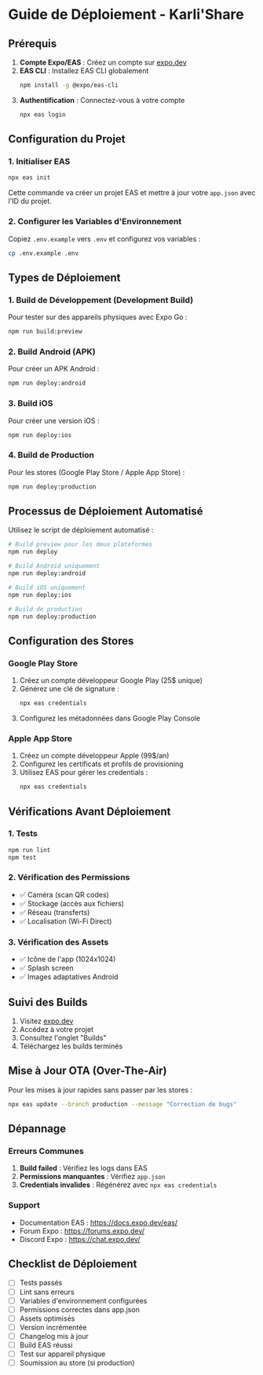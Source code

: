 
# Guide de Déploiement - Karli'Share

## Prérequis

1. **Compte Expo/EAS** : Créez un compte sur [expo.dev](https://expo.dev)
2. **EAS CLI** : Installez EAS CLI globalement
   ```bash
   npm install -g @expo/eas-cli
   ```
3. **Authentification** : Connectez-vous à votre compte
   ```bash
   npx eas login
   ```

## Configuration du Projet

### 1. Initialiser EAS
```bash
npx eas init
```
Cette commande va créer un projet EAS et mettre à jour votre `app.json` avec l'ID du projet.

### 2. Configurer les Variables d'Environnement
Copiez `.env.example` vers `.env` et configurez vos variables :
```bash
cp .env.example .env
```

## Types de Déploiement

### 1. Build de Développement (Development Build)
Pour tester sur des appareils physiques avec Expo Go :
```bash
npm run build:preview
```

### 2. Build Android (APK)
Pour créer un APK Android :
```bash
npm run deploy:android
```

### 3. Build iOS
Pour créer une version iOS :
```bash
npm run deploy:ios
```

### 4. Build de Production
Pour les stores (Google Play Store / Apple App Store) :
```bash
npm run deploy:production
```

## Processus de Déploiement Automatisé

Utilisez le script de déploiement automatisé :

```bash
# Build preview pour les deux plateformes
npm run deploy

# Build Android uniquement
npm run deploy:android

# Build iOS uniquement
npm run deploy:ios

# Build de production
npm run deploy:production
```

## Configuration des Stores

### Google Play Store
1. Créez un compte développeur Google Play (25$ unique)
2. Générez une clé de signature :
   ```bash
   npx eas credentials
   ```
3. Configurez les métadonnées dans Google Play Console

### Apple App Store
1. Créez un compte développeur Apple (99$/an)
2. Configurez les certificats et profils de provisioning
3. Utilisez EAS pour gérer les credentials :
   ```bash
   npx eas credentials
   ```

## Vérifications Avant Déploiement

### 1. Tests
```bash
npm run lint
npm test
```

### 2. Vérification des Permissions
- ✅ Caméra (scan QR codes)
- ✅ Stockage (accès aux fichiers)
- ✅ Réseau (transferts)
- ✅ Localisation (Wi-Fi Direct)

### 3. Vérification des Assets
- ✅ Icône de l'app (1024x1024)
- ✅ Splash screen
- ✅ Images adaptatives Android

## Suivi des Builds

1. Visitez [expo.dev](https://expo.dev)
2. Accédez à votre projet
3. Consultez l'onglet "Builds"
4. Téléchargez les builds terminés

## Mise à Jour OTA (Over-The-Air)

Pour les mises à jour rapides sans passer par les stores :

```bash
npx eas update --branch production --message "Correction de bugs"
```

## Dépannage

### Erreurs Communes

1. **Build failed** : Vérifiez les logs dans EAS
2. **Permissions manquantes** : Vérifiez `app.json`
3. **Credentials invalides** : Régénérez avec `npx eas credentials`

### Support
- Documentation EAS : https://docs.expo.dev/eas/
- Forum Expo : https://forums.expo.dev/
- Discord Expo : https://chat.expo.dev/

## Checklist de Déploiement

- [ ] Tests passés
- [ ] Lint sans erreurs
- [ ] Variables d'environnement configurées
- [ ] Permissions correctes dans app.json
- [ ] Assets optimisés
- [ ] Version incrémentée
- [ ] Changelog mis à jour
- [ ] Build EAS réussi
- [ ] Test sur appareil physique
- [ ] Soumission au store (si production)
